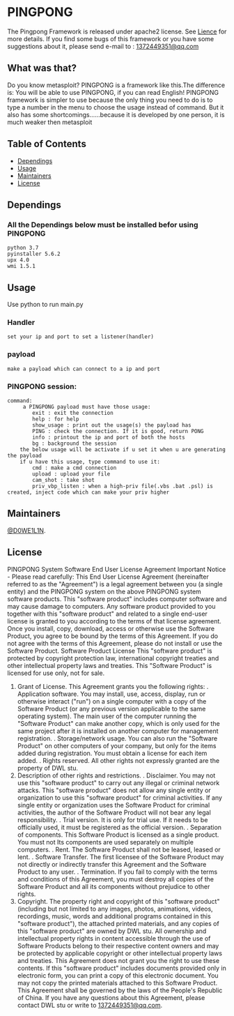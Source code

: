 # PINGPONG

The Pingpong Framework is released under apache2 license. See [Lience](https://github.com/DWL-stu/PINGPONG/edit/main/README.md) for more details.
If you find some bugs of this framework or you have some suggestions about it, please send e-mail to : 1372449351@qq.com

## What was that?

Do you know metasploit? PINGPONG is a framework like this.The difference is: You will be able to use PINGPONG, if you can read English!
PINGPONG framework is simpler to use because the only thing you need to do is to type a number in the menu to choose the usage instead of command.
But it also has some shortcomings......because it is developed by one person, it is much weaker then metasploit


## Table of Contents

- [Dependings](#Dependings)
- [Usage](#usage)
- [Maintainers](#maintainers)
- [License](#license)


## Dependings
  ### All the Dependings below must be installed befor using PINGPONG
    python 3.7
    pyinstaller 5.6.2
    upx 4.0
    wmi 1.5.1

## Usage

Use python to run main.py
  ### Handler
    set your ip and port to set a listener(handler)
  ### payload
    make a payload which can connect to a ip and port
  ### PINGPONG session:
    command:
         a PINGPONG payload must have those usage:
            exit : exit the connection
            help : for help
            show_usage : print out the usage(s) the payload has
            PING : check the connection. If it is good, return PONG
            info : printout the ip and port of both the hosts
            bg : background the session
        the below usage will be activate if u set it when u are generating the payload
        if u have this usage, type command to use it:
            cmd : make a cmd connection
            upload : upload your file
            cam_shot : take shot
            priv_vbp_listen : when a high-priv file(.vbs .bat .psl) is created, inject code which can make your priv higher   
        

## Maintainers

[@D0WE1L1N](https://github.com/Duweilin).


## License
PINGPONG System Software End User License Agreement
Important Notice - Please read carefully: This End User License Agreement (hereinafter referred to as the "Agreement") is a legal agreement between you (a single entity) and the PINGPONG system on the above PINGPONG system software products.
This "software product" includes computer software and may cause damage to computers. Any software product provided to you together with this "software product" and related to a single end-user license is granted to you according to the terms of that license agreement. Once you install, copy, download, access or otherwise use the Software Product, you agree to be bound by the terms of this Agreement. If you do not agree with the terms of this Agreement, please do not install or use the Software Product.
Software Product License
This "software product" is protected by copyright protection law, international copyright treaties and other intellectual property laws and treaties. This "Software Product" is licensed for use only, not for sale.
1. Grant of License. This Agreement grants you the following rights:
. Application software. You may install, use, access, display, run or otherwise interact ("run") on a single computer with a copy of the Software Product (or any previous version applicable to the same operating system). The main user of the computer running the "Software Product" can make another copy, which is only used for the same project after it is installed on another computer for management registration.
. Storage/network usage. You can also run the "Software Product" on other computers of your company, but only for the items added during registration. You must obtain a license for each item added.
. Rights reserved. All other rights not expressly granted are the property of DWL stu.
2. Description of other rights and restrictions.
. Disclaimer. You may not use this "software product" to carry out any illegal or criminal network attacks. This "software product" does not allow any single entity or organization to use this "software product" for criminal activities. If any single entity or organization uses the Software Product for criminal activities, the author of the Software Product will not bear any legal responsibility.
. Trial version. It is only for trial use. If it needs to be officially used, it must be registered as the official version.
. Separation of components. This Software Product is licensed as a single product. You must not
Its components are used separately on multiple computers.
. Rent. The Software Product shall not be leased, leased or lent.
. Software Transfer. The first licensee of the Software Product may not directly or indirectly transfer this Agreement and the Software Product to any user.
. Termination. If you fail to comply with the terms and conditions of this Agreement, you must destroy all copies of the Software Product and all its components without prejudice to other rights.
3. Copyright. The property right and copyright of this "software product" (including but not limited to any images, photos, animations, videos, recordings, music, words and additional programs contained in this "software product"), the attached printed materials, and any copies of this "software product" are owned by DWL stu. All ownership and intellectual property rights in content accessible through the use of Software Products belong to their respective content owners and may be protected by applicable copyright or other intellectual property laws and treaties.
This Agreement does not grant you the right to use these contents. If this "software product" includes documents provided only in electronic form, you can print a copy of this electronic document. You may not copy the printed materials attached to this Software Product.
This Agreement shall be governed by the laws of the People's Republic of China.
If you have any questions about this Agreement, please contact DWL stu or write to 1372449351@qq.com.
